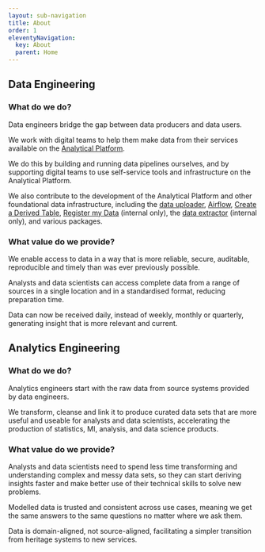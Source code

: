 ```yaml
---
layout: sub-navigation
title: About
order: 1
eleventyNavigation:
  key: About
  parent: Home
---
```


## Data Engineering

### What do we do?

Data engineers bridge the gap between data producers and data users.

We work with digital teams to help them make data from their services available on the [Analytical Platform](https://user-guidance.analytical-platform.service.justice.gov.uk/index.html).

We do this by building and running data pipelines ourselves, and by supporting digital teams to use self-service tools and infrastructure on the Analytical Platform.

We also contribute to the development of the Analytical Platform and other foundational data infrastructure, including the [data uploader](https://user-guidance.analytical-platform.service.justice.gov.uk/tools/data-uploader/index.html), [Airflow](https://user-guidance.analytical-platform.service.justice.gov.uk/tools/airflow/index.html), [Create a Derived Table](https://user-guidance.analytical-platform.service.justice.gov.uk/tools/create-a-derived-table/index.html), [Register my Data](https://github.com/ministryofjustice/register-my-data) (internal only), the [data extractor](https://github.com/ministryofjustice/data-engineering-data-extractor) (internal only), and various packages.

### What value do we provide?

We enable access to data in a way that is more reliable, secure, auditable, reproducible and timely than was ever previously possible.

Analysts and data scientists can access complete data from a range of sources in a single location and in a standardised format, reducing preparation time.

Data can now be received daily, instead of weekly, monthly or quarterly, generating insight that is more relevant and current.

## Analytics Engineering

### What do we do?

Analytics engineers start with the raw data from source systems provided by data engineers.

We transform, cleanse and link it to produce curated data sets that are more useful and useable for analysts and data scientists, accelerating the production of statistics, MI, analysis, and data science products.

### What value do we provide?

Analysts and data scientists need to spend less time transforming and understanding complex and messy data sets, so they can start deriving insights faster and make better use of their technical skills to solve new problems.

Modelled data is trusted and consistent across use cases, meaning we get the same answers to the same questions no matter where we ask them.

Data is domain-aligned, not source-aligned, facilitating a simpler transition from heritage systems to new services.
